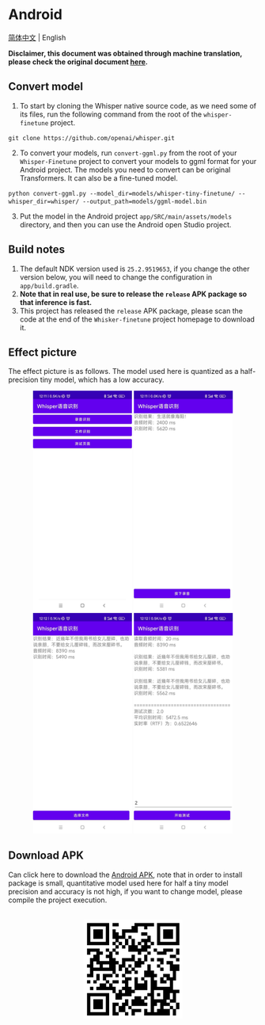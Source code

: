 # Android

[简体中文](./README.md) | English

**Disclaimer, this document was obtained through machine translation, please check the original document [here](./README.md).**


## Convert model

1. To start by cloning the Whisper native source code, as we need some of its files, run the following command from the root of the `whisper-finetune` project.
```shell
git clone https://github.com/openai/whisper.git
```

2. To convert your models, run `convert-ggml.py` from the root of your `Whisper-Finetune` project to convert your models to ggml format for your Android project. The models you need to convert can be original Transformers. It can also be a fine-tuned model.
```shell
python convert-ggml.py --model_dir=models/whisper-tiny-finetune/ --whisper_dir=whisper/ --output_path=models/ggml-model.bin
```

3. Put the model in the Android project `app/SRC/main/assets/models` directory, and then you can use the Android open Studio project.


## Build notes

1. The default NDK version used is `25.2.9519653`, if you change the other version below, you will need to change the configuration in `app/build.gradle`.
2. **Note that in real use, be sure to release the `release` APK package so that inference is fast.**
3. This project has released the `release` APK package, please scan the code at the end of the `Whisker-finetune` project homepage to download it.

## Effect picture

The effect picture is as follows. The model used here is quantized as a half-precision tiny model, which has a low accuracy.
<br/>
<div align="center">
<img src="../docs/images/android2.jpg" alt="Android效果图" width="200">
<img src="../docs/images/android1.jpg" alt="Android效果图" width="200">
<img src="../docs/images/android3.jpg" alt="Android效果图" width="200">
<img src="../docs/images/android4.jpg" alt="Android效果图" width="200">
</div>

## Download APK

Can click here to download the [Android APK](https://yeyupiaoling.cn/whisper.apk), note that in order to install package is small, quantitative model used here for half a tiny model precision and accuracy is not high, if you want to change model, please compile the project execution.

<br/>
<div align="center">
<img src="../docs/images/android.jpg" alt="Android安装包" width="200">
</div>
